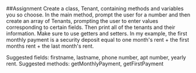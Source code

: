 ##Assignment Create a class, Tenant, containing methods and variables you so choose. In the main method, prompt the user for a number and then create an array of Tenants, prompting the user to enter values corresponding to certain fields. Then print all of the tenants and their information. Make sure to use getters and setters. In my example, the first monthly payment is a security deposit equal to one month's rent + the first months rent + the last month's rent.

Suggested fields: firstname, lastname, phone number, apt number, yearly rent. Suggested methods: getMonthlyPayment, getFirstPayment